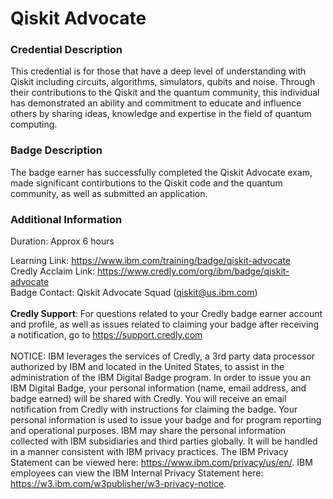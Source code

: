 # Qiskit Advocate

### Credential Description
This credential is for those that have a deep level of understanding with Qiskit including circuits, algorithms, simulators, qubits and noise. Through their contributions to the Qiskit and the quantum community, this individual has demonstrated an ability and commitment to educate and influence others by sharing ideas, knowledge and expertise in the field of quantum computing.

### Badge Description
The badge earner has successfully completed the Qiskit Advocate exam, made significant contirbutions to the Qiskit code and the quantum community, as well as submitted an application. 

### Additional Information
Duration: Approx 6 hours

Learning Link: https://www.ibm.com/training/badge/qiskit-advocate </br>
Credly Acclaim Link: https://www.credly.com/org/ibm/badge/qiskit-advocate </br>
Badge Contact: Qiskit Advocate Squad (qiskit@us.ibm.com) </br>
</br>
**Credly Support**: For questions related to your Credly badge earner account and profile, as well as issues related to claiming your badge after receiving a notification, go to https://support.credly.com
</br></br>
NOTICE: IBM leverages the services of Credly, a 3rd party data processor authorized by IBM and located in the United States, to assist in the administration of the IBM Digital Badge program. In order to issue you an IBM Digital Badge, your personal information (name, email address, and badge earned) will be shared with Credly. You will receive an email notification from Credly with instructions for claiming the badge. Your personal information is used to issue your badge and for program reporting and operational purposes. IBM may share the personal information collected with IBM subsidiaries and third parties globally. It will be handled in a manner consistent with IBM privacy practices. The IBM Privacy Statement can be viewed here: https://www.ibm.com/privacy/us/en/. IBM employees can view the IBM Internal Privacy Statement here: https://w3.ibm.com/w3publisher/w3-privacy-notice.
